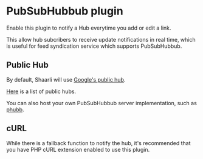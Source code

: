 # PubSubHubbub plugin

Enable this plugin to notify a Hub everytime you add or edit a link.
 
This allow hub subcribers to receive update notifications in real time,
which is useful for feed syndication service which supports PubSubHubbub.

## Public Hub

By default, Shaarli will use [Google's public hub](http://pubsubhubbub.appspot.com/).

[Here](https://github.com/pubsubhubbub/PubSubHubbub/wiki/Hubs) is a list of public hubs.

You can also host your own PubSubHubbub server implementation, such as [phubb](https://github.com/cweiske/phubb).

## cURL

While there is a fallback function to notify the hub, it's recommended that
you have PHP cURL extension enabled to use this plugin.

